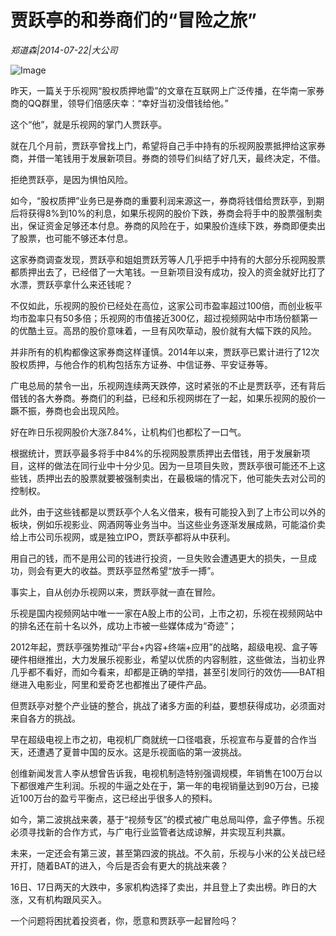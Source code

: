 # 贾跃亭的和券商们的“冒险之旅”

*郑道森|2014-07-22|大公司*

![Image](http://static.ylzbl.com/uploads/ueditor/php/upload/image/20180308/1520488954840687.jpeg)

昨天，一篇关于乐视网“股权质押地雷”的文章在互联网上广泛传播，在华南一家券商的QQ群里，领导们倍感庆幸：“幸好当初没借钱给他。”

这个“他”，就是乐视网的掌门人贾跃亭。

就在几个月前，贾跃亭曾找上门，希望将自己手中持有的乐视网股票抵押给这家券商，并借一笔钱用于发展新项目。券商的领导们纠结了好几天，最终决定，不借。

拒绝贾跃亭，是因为惧怕风险。

如今，“股权质押”业务已是券商的重要利润来源这一，券商将钱借给贾跃亭，到期后将获得8%到10%的利息，如果乐视网的股价下跌，券商会将手中的股票强制卖出，保证资金足够还本付息。券商的风险在于，如果股价连续下跌，券商即便卖出了股票，也可能不够还本付息。

这家券商调查发现，贾跃亭和姐姐贾跃芳等人几乎把手中持有的大部分乐视网股票都质押出去了，已经借了一大笔钱。一旦新项目没有成功，投入的资金就好比打了水漂，贾跃亭拿什么来还钱呢？

不仅如此，乐视网的股价已经处在高位，这家公司市盈率超过100倍，而创业板平均市盈率只有50多倍；乐视网的市值接近300亿，超过视频网站中市场份额第一的优酷土豆。高昂的股价意味着，一旦有风吹草动，股价就有大幅下跌的风险。

并非所有的机构都像这家券商这样谨慎。2014年以来，贾跃亭已累计进行了12次股权质押，与他合作的机构包括东方证券、中信证券、平安证券等。

广电总局的禁令一出，乐视网连续两天跌停，这时紧张的不止是贾跃亭，还有背后借钱的各大券商。券商们的利益，已经和乐视网绑在了一起，如果乐视网的股价一蹶不振，券商也会出现风险。

好在昨日乐视网股价大涨7.84%，让机构们也都松了一口气。

根据统计，贾跃亭最多将手中84%的乐视网股票质押出去借钱，用于发展新项目，这样的做法在同行业中十分少见。因为一旦项目失败，贾跃亭很可能还不上这些钱，质押出去的股票就要被强制卖出，在最极端的情况下，他可能失去对公司的控制权。

此外，由于这些钱都是以贾跃亭个人名义借来，极有可能投入到了上市公司以外的板块，例如乐视影业、网酒网等业务当中。当这些业务逐渐发展成熟，可能溢价卖给上市公司乐视网，或是独立IPO，贾跃亭都将从中获利。

用自己的钱，而不是用公司的钱进行投资，一旦失败会遭遇更大的损失，一旦成功，则会有更大的收益。贾跃亭显然希望“放手一搏”。

事实上，自从创办乐视网以来，贾跃亭就一直在冒险。

乐视是国内视频网站中唯一一家在A股上市的公司，上市之初，乐视在视频网站中的排名还在前十名以外，成功上市被一些媒体成为“奇迹”；

2012年起，贾跃亭强势推动“平台+内容+终端+应用”的战略，超级电视、盒子等硬件相继推出，大力发展乐视影业，希望以优质的内容制胜，这些做法，当初业界几乎都不看好，而如今看来，却都是正确的举措，甚至引发同行的效仿——BAT相继进入电影业，阿里和爱奇艺也都推出了硬件产品。

但贾跃亭对整个产业链的整合，挑战了诸多方面的利益，要想获得成功，必须面对来自各方的挑战。

早在超级电视上市之初，电视机厂商就统一口径唱衰，乐视宣布与夏普的合作当天，还遭遇了夏普中国的反水。这是乐视面临的第一波挑战。

创维新闻发言人李从想曾告诉我，电视机制造特别强调规模，年销售在100万台以下都很难产生利润。乐视的牛逼之处在于，第一年的电视销量达到90万台，已接近100万台的盈亏平衡点，这已经出乎很多人的预料。

如今，第二波挑战来袭，基于“视频专区”的模式被广电总局叫停，盒子停售。乐视必须寻找新的合作方式，与广电行业监管者达成谅解，并实现互利共赢。

未来，一定还会有第三波，甚至第四波的挑战。不久前，乐视与小米的公关战已经开打，随着BAT的进入，今后是否会有更大的挑战来袭？

16日、17日两天的大跌中，多家机构选择了卖出，并且登上了卖出榜。昨日的大涨，又有机构跟风买入。

一个问题将困扰着投资者，你，愿意和贾跃亭一起冒险吗？

